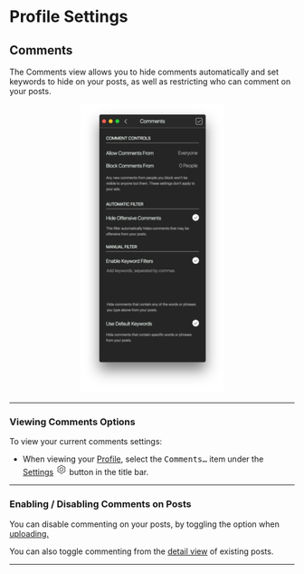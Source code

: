 # Profile Settings

## Comments

The Comments view allows you to hide comments automatically and set keywords to hide on your posts, as well as restricting who can comment on your posts.

<p style="text-align: center; margin-top: 1em;"><img src="/views/assets/profile-comments.png" width="50%" height="50%" /></p>

------

### Viewing Comments Options

To view your current comments settings:

- When viewing your [Profile](/views/profile.md), select the <kbd>Comments…</kbd> item under the [Settings](/views/profile/settings.md) <img src="/views/assets/settings.png" width="20" height="20" /> button in the title bar.

------

### Enabling / Disabling Comments on Posts

You can disable commenting on your posts, by toggling the option when [uploading.](/views/upload.md)

You can also toggle commenting from the [detail view](/views/detailview.md#comments) of existing posts.

------